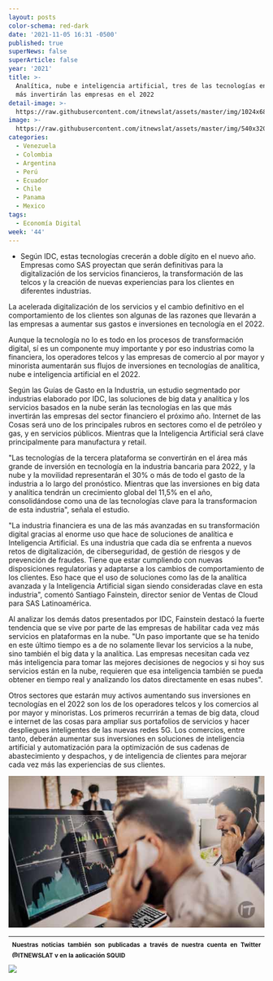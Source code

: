 ```yaml
---
layout: posts
color-schema: red-dark
date: '2021-11-05 16:31 -0500'
published: true
superNews: false
superArticle: false
year: '2021'
title: >-
  Analítica, nube e inteligencia artificial, tres de las tecnologías en las que
  más invertirán las empresas en el 2022
detail-image: >-
  https://raw.githubusercontent.com/itnewslat/assets/master/img/1024x680/Analitica-g.jpg
image: >-
  https://raw.githubusercontent.com/itnewslat/assets/master/img/540x320/Analitica-p.jpg
categories:
  - Venezuela
  - Colombia
  - Argentina
  - Perú
  - Ecuador
  - Chile
  - Panama
  - Mexico
tags:
  - Economía Digital
week: '44'
---
```

- Según IDC, estas tecnologías crecerán a doble dígito en el nuevo año. Empresas como SAS proyectan que serán definitivas para la digitalización de los servicios financieros, la transformación de las telcos y la creación de nuevas experiencias para los clientes en diferentes industrias.

La acelerada digitalización de los servicios y el cambio definitivo en el comportamiento de los clientes son algunas de las razones que llevarán a las empresas a aumentar sus gastos e inversiones en tecnología en el 2022.
 
Aunque la tecnología no lo es todo en los procesos de transformación digital, sí es un componente muy importante y por eso industrias como la financiera, los operadores telcos y las empresas de comercio al por mayor y minorista aumentarán sus flujos de inversiones en tecnologías de analítica, nube e inteligencia artificial en el 2022.
 
Según las Guías de Gasto en la Industria, un estudio segmentado por industrias elaborado por IDC, las soluciones de big data y analítica y los servicios basados en la nube serán las tecnologías en las que más invertirán las empresas del sector financiero el próximo año. Internet de las Cosas será uno de los principales rubros en sectores como el de petróleo y gas, y en servicios públicos. Mientras que la Inteligencia Artificial será clave principalmente para manufactura y retail.
 
"Las tecnologías de la tercera plataforma se convertirán en el área más grande de inversión en tecnología en la industria bancaria para 2022, y la nube y la movilidad representarán el 30% o más de todo el gasto de la industria a lo largo del pronóstico. Mientras que las inversiones en big data y analítica tendrán un crecimiento global del 11,5% en el año, consolidándose como una de las tecnologías clave para la transformacion de esta industria", señala el estudio.
 
"La industria financiera es una de las más avanzadas en su transformación digital gracias al enorme uso que hace de soluciones de analítica e Inteligencia Artificial. Es una industria que cada día se enfrenta a nuevos retos de digitalización, de ciberseguridad, de gestión de riesgos y de prevención de fraudes. Tiene que estar cumpliendo con nuevas disposiciones regulatorias y adaptarse a los cambios de comportamiento de los clientes. Eso hace que el uso de soluciones como las de la analítica avanzada y la Inteligencia Artificial sigan siendo consideradas clave en esta industria", comentó Santiago Fainstein, director senior de Ventas de Cloud para SAS Latinoamérica.
 
Al analizar los demás datos presentados por IDC, Fainstein destacó la fuerte tendencia que se vive por parte de las empresas de habilitar cada vez más servicios en plataformas en la nube. "Un paso importante que se ha tenido en este último tiempo es a de no solamente llevar los servicios a la nube, sino también el big data y la analítica. Las empresas necesitan cada vez más inteligencia para tomar las mejores decisiones de negocios y si hoy sus servicios están en la nube, requieren que esa inteligencia también se pueda obtener en tiempo real y analizando los datos directamente en esas nubes".
 
Otros sectores que estarán muy activos aumentando sus inversiones en tecnologías en el 2022 son los de los operadores telcos y los comercios al por mayor y minoristas. Los primeros recurrirán a temas de big data, cloud e internet de las cosas para ampliar sus portafolios de servicios y hacer despliegues inteligentes de las nuevas redes 5G. Los comercios, entre tanto, deberán aumentar sus inversiones en soluciones de inteligencia artificial y automatización para la optimización de sus cadenas de abastecimiento y despachos, y de inteligencia de clientes para mejorar cada vez más las experiencias de sus clientes.

![](https://raw.githubusercontent.com/itnewslat/assets/master/img/540x320/Analitica-p.jpg)

<table style="height: 42px;" width="569">
<tbody>
<tr>
<td style="text-align: justify;"><sub><strong>Nuestras noticias también son publicadas a través de nuestra cuenta en Twitter <a href="https://twitter.com/itnewslat?lang=es">@ITNEWSLAT</a> y en la aplicación <a href="https://squidapp.co/en/">SQUID</a></strong></sub></td>
</tr>
</tbody>
</table>

<img src="https://tracker.metricool.com/c3po.jpg?hash=56f88a41e39ab42c063cc51676587a04"/>